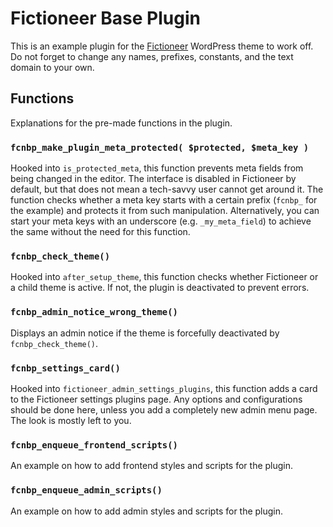 # Fictioneer Base Plugin

This is an example plugin for the [Fictioneer](https://github.com/Tetrakern/fictioneer) WordPress theme to work off. Do not forget to change any names, prefixes, constants, and the text domain to your own.

## Functions

Explanations for the pre-made functions in the plugin.

### `fcnbp_make_plugin_meta_protected( $protected, $meta_key )`

Hooked into `is_protected_meta`, this function prevents meta fields from being changed in the editor. The interface is disabled in Fictioneer by default, but that does not mean a tech-savvy user cannot get around it. The function checks whether a meta key starts with a certain prefix (`fcnbp_` for the example) and protects it from such manipulation. Alternatively, you can start your meta keys with an underscore (e.g. `_my_meta_field`) to achieve the same without the need for this function.

### `fcnbp_check_theme()`

Hooked into `after_setup_theme`, this function checks whether Fictioneer or a child theme is active. If not, the plugin is deactivated to prevent errors.

### `fcnbp_admin_notice_wrong_theme()`

Displays an admin notice if the theme is forcefully deactivated by `fcnbp_check_theme()`.

### `fcnbp_settings_card()`

Hooked into `fictioneer_admin_settings_plugins`, this function adds a card to the Fictioneer settings plugins page. Any options and configurations should be done here, unless you add a completely new admin menu page. The look is mostly left to you.

### `fcnbp_enqueue_frontend_scripts()`

An example on how to add frontend styles and scripts for the plugin.

### `fcnbp_enqueue_admin_scripts()`

An example on how to add admin styles and scripts for the plugin.
